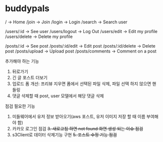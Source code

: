 # buddypals

/ -> Home
/join -> Join
/login -> Login
/search -> Search user

/users/:id -> See user
/users/logout -> Log Out
/users/edit -> Edit my profile
/users/delete -> Delete my profile

/posts/:id -> See post
/posts/:id/edit -> Edit post
/posts/:id/delete -> Delete post
/posts/upload -> Upload post
/posts/comments -> Comment on a post

추가해야 하는 기능

1. 뒤로가기
2. 긴 글 포스트 더보기
3. 업로드 폼 개선: 프리뷰 지우면 폼에서 선택된 파일 삭제, 파일 선택 하지 않으면 핸들링
4. 댓글 삭제할 때 post, user 모델에서 해당 댓글 삭제

점검 필요한 기능

1. 미들웨어에서 유저 정보 받아오기(aws 포스트, 유저 이미지 저장 할 때 이름 부여해야 함)
2. 카카오 로그인 점검
   ~~3. 새로고침 하면 not found 화면 생성 되는 이슈 점검~~
3. s3Client로 데이터 삭제기능 구현
   ~~5. 포스트 수정 기능 점검~~
